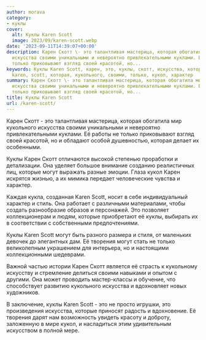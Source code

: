 ```yaml
---
author: morava
category:
- куклы
cover:
  alt: Куклы Karen Scott
  image: 2023/09/karen-scott.webp
date: '2023-09-11T14:39:07+00:00'
description: Карен Скотт \- это талантливая мастерица, которая обогатила мир кукольного
  искусства своими уникальными и невероятно привлекательными куклами. Её работы не
  только приковывают взгляд своей красотой, но...
keywords: Куклы Karen Scott, карен, это, куклы, скотт, искусства, которые, могут,
  karen, scott, которая, кукольного, своими, только, кукол, характер
summary: Карен Скотт \- это талантливая мастерица, которая обогатила мир кукольного
  искусства своими уникальными и невероятно привлекательными куклами. Её работы не
  только приковывают взгляд своей красотой, но...
title: Куклы Karen Scott
url: /karen-scott/
---
```


Карен Скотт \- это талантливая мастерица, которая обогатила мир кукольного искусства своими уникальными и невероятно привлекательными куклами. Её работы не только приковывают взгляд своей красотой, но и обладают особой душевностью, которая делает их особенными.

Куклы Карен Скотт отличаются высокой степенью проработки и детализации. Она уделяет большое внимание созданию реалистичных лиц, которые могут выражать разные эмоции. Глаза кукол Карен искрятся жизнью, а их мимика передает человеческие чувства и характер.

Каждая кукла, созданная Karen Scott, носит в себе индивидуальный характер и стиль. Она работает с различными материалами, чтобы создать разнообразие образов и персонажей. Это позволяет коллекционерам и людям, которые приобретают её куклы, выбирать их в соответствии с собственными предпочтениями.

Куклы Karen Scott могут быть разного размера и стиля, от маленьких девочек до элегантных дам. Её творения могут стать не только великолепным украшением для интерьера, но и настоящими коллекционными шедеврами.

Важной частью истории Карен Скотт является её страсть к кукольному искусству и стремление делиться своими навыками и опытом с другими. Она может проводить мастер-классы и обучение, что способствует развитию кукольного искусства и вдохновляет новых художников.

В заключение, куклы Karen Scott - это не просто игрушки, это произведения искусства, которые приносят радость и вдохновение. Её творения дарят нам возможность увидеть красоту и доброту, заложенную в мире кукол, и насладиться этим удивительным искусством в полной мере.